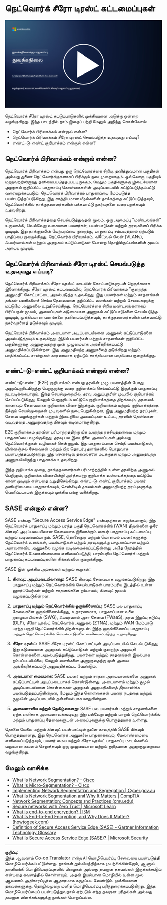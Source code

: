 <!--
CO_OP_TRANSLATOR_METADATA:
{
  "original_hash": "680d6e14d9d33fc471c22f44679713f8",
  "translation_date": "2025-10-11T11:22:26+00:00",
  "source_file": "3.2 Networking zero trust architecture.md",
  "language_code": "ta"
}
-->
# நெட்வொர்க் சீரோ டிரஸ்ட் கட்டமைப்புகள்

[![வீடியோவைப் பாருங்கள்](../../translated_images/3-2_placeholder.b52521a0e93e0e122f19dfbd676c836d3d527c6de1bb28fd7643aa518eae6631.ta.png)](https://learn-video.azurefd.net/vod/player?id=9f425fdb-1c53-4e67-b550-68bdac35df45)

நெட்வொர்க் சீரோ டிரஸ்ட் கட்டுப்பாடுகளில் முக்கியமான அடுக்கு ஒன்றை வழங்குகிறது. இந்த பாடத்தில் நாம் இதைப் பற்றி மேலும் அறிந்து கொள்வோம்:

 - நெட்வொர்க் பிரிவாக்கம் என்றால் என்ன?  
 - நெட்வொர்க் பிரிவாக்கம் சீரோ டிரஸ்ட் செயல்படுத்த உதவுவது எப்படி?  
 - எண்ட்-டு-எண்ட் குறியாக்கம் என்றால் என்ன?  

## நெட்வொர்க் பிரிவாக்கம் என்றால் என்ன?

நெட்வொர்க் பிரிவாக்கம் என்பது ஒரு நெட்வொர்க்கை சிறிய, தனித்துவமான பகுதிகள் அல்லது துணை நெட்வொர்க்குகளாகப் பிரிக்கும் நடைமுறையாகும். ஒவ்வொரு பகுதியும் மற்றவற்றிலிருந்து தனிமைப்படுத்தப்பட்டிருக்கும், மேலும் பகுதிகளுக்கு இடையேயான அணுகல் குறிப்பிட்ட பாதுகாப்பு கொள்கைகளின் அடிப்படையில் கட்டுப்படுத்தப்பட்டு வரையறுக்கப்படும். நெட்வொர்க் பிரிவாக்கம் பாதுகாப்பை மேம்படுத்த பயன்படுத்தப்படுகிறது, இது சாத்தியமான மீறல்களின் தாக்கத்தை கட்டுப்படுத்தவும், நெட்வொர்க்கில் தாக்குதலாளர்களின் பக்கவாட்டு நகர்வுகளை வரையறுக்கவும் உதவுகிறது.

நெட்வொர்க் பிரிவாக்கத்தை செயல்படுத்துவதன் மூலம், ஒரு அமைப்பு "மண்டலங்கள்" உருவாக்கி, வெவ்வேறு வகையான பயனர்கள், பயன்பாடுகள் மற்றும் தரவுகளைப் பிரிக்க முடியும். இது தாக்குதலின் மேற்பரப்பை குறைத்து, பாதுகாப்பு சம்பவத்தால் ஏற்படும் பாதிப்பை குறைக்கிறது. நெட்வொர்க் பிரிவாக்கம், வर्चுவல் லேன் (VLANs), ஃபயர்வால்கள் மற்றும் அணுகல் கட்டுப்பாடுகள் போன்ற தொழில்நுட்பங்களின் மூலம் அடைய முடியும்.

## நெட்வொர்க் பிரிவாக்கம் சீரோ டிரஸ்ட் செயல்படுத்த உதவுவது எப்படி?

நெட்வொர்க் பிரிவாக்கம் சீரோ டிரஸ்ட் மாடலின் கோட்பாடுகளுடன் நெருக்கமாக இணைக்கிறது. சீரோ டிரஸ்ட் கட்டமைப்பில், நெட்வொர்க் பிரிவாக்கம் "குறைந்த அனுமதி" கோட்பாட்டை அமல்படுத்த உதவுகிறது, இது பயனர்கள் மற்றும் சாதனங்கள் தங்கள் பணிகளைச் செய்ய தேவையான குறிப்பிட்ட வளங்கள் மற்றும் சேவைகளுக்கு மட்டுமே அணுகலை உறுதிசெய்கிறது. நெட்வொர்க்கை சிறிய மண்டலங்களாகப் பிரிப்பதன் மூலம், அமைப்புகள் கடுமையான அணுகல் கட்டுப்பாடுகளை செயல்படுத்த முடியும், முக்கியமான வளங்களை தனிமைப்படுத்தவும், தாக்குதலாளர்களின் பக்கவாட்டு நகர்வுகளைத் தடுக்கவும் முடியும்.

நெட்வொர்க் பிரிவாக்கம் அடையாள அடிப்படையிலான அணுகல் கட்டுப்பாடுகளை அமல்படுத்தவும் உதவுகிறது, இதில் பயனர்கள் மற்றும் சாதனங்கள் குறிப்பிட்ட பகுதிகளுக்கு அணுகுவதற்கு முன் முழுமையாக அங்கீகரிக்கப்பட்டு அனுமதிக்கப்படுகின்றன. இது அனுமதியற்ற அணுகலைத் தடுக்கிறது மற்றும் பாதிக்கப்பட்ட சான்றுகள் காரணமாக ஏற்படும் சாத்தியமான பாதிப்பை குறைக்கிறது.

## எண்ட்-டு-எண்ட் குறியாக்கம் என்றால் என்ன?

எண்ட்-டு-எண்ட் (E2E) குறியாக்கம் என்பது தரவின் முழு பயணத்தின் போது, அனுப்புநரிடமிருந்து பெறுநருக்கு வரை குறியாக்கம் செய்யப்பட்டு இருக்கும் பாதுகாப்பு நடவடிக்கையாகும். இந்த செயல்முறையில், தரவு அனுப்புநரின் முடிவில் குறியாக்கம் செய்யப்படுகிறது, மேலும் பெறுநரிடம் மட்டுமே குறியாக்கத்தை திறக்கவும், தரவைக் காணவும் தேவையான குறியாக்க விசை இருக்கும். குறியாக்கம் மற்றும் குறியாக்கத்தை நீக்கும் செயல்முறைகள் முடிவுகளில் நடைபெறுகின்றன, இது அனுமதியற்ற தரப்புகள், சேவை வழங்குநர்கள் மற்றும் இடைநிலை அமைப்புகள் உட்பட, தரவின் தெளிவான வடிவத்தை அணுகுவதற்கு மிகவும் கடினமாக்குகிறது.

E2E குறியாக்கம் தரவின் பரிமாற்றத்திற்கு மிக உயர்ந்த ரகசியத்தன்மை மற்றும் பாதுகாப்பை வழங்குகிறது, தரவு பல இடைநிலை அமைப்புகள் அல்லது நெட்வொர்க்குகள் வழியாகச் சென்றாலும். இது பாதுகாப்பான செய்தி பயன்பாடுகள், மின்னஞ்சல் சேவைகள் மற்றும் பிற தொடர்பு தளங்களில் பொதுவாக பயன்படுத்தப்படுகிறது, இது சென்சிடிவ் தகவல்களை மடக்குதல் மற்றும் அனுமதியற்ற அணுகலிலிருந்து பாதுகாக்க உதவுகிறது.

இந்த குறியாக்க முறை, தாக்குதலாளர்கள் பரிமாற்றத்தில் உள்ள தரவிற்கு அணுகல் பெறினும், குறியாக்க விசையின்றி அர்த்தமற்ற குறியாக்க உள்ளடக்கத்தை மட்டுமே காண முடியும் என்பதை உறுதிசெய்கிறது. எண்ட்-டு-எண்ட் குறியாக்கம் பயனர் தனியுரிமையை பாதுகாக்கவும், சென்சிடிவ் தகவல்கள் அனுமதியற்ற தரப்புகளுக்கு வெளிப்படாமல் இருக்கவும் முக்கிய பங்கு வகிக்கிறது.

## SASE என்றால் என்ன?

SASE என்பது "Secure Access Service Edge" என்பதற்கான சுருக்கமாகும், இது நெட்வொர்க் பாதுகாப்பு மற்றும் பரந்த பகுதி நெட்வொர்க்கிங் (WAN) திறன்களை ஒரே கிளவுட் அடிப்படையிலான சேவையாக இணைக்கும் சைபர் பாதுகாப்பு கட்டமைப்பு மற்றும் வடிவமைப்பாகும். SASE, தொலைதூர மற்றும் மொபைல் பயனர்களுக்கு நெட்வொர்க் வளங்கள், பயன்பாடுகள் மற்றும் தரவுகளுக்கு பாதுகாப்பான மற்றும் அளவளாவிய அணுகலை வழங்க வடிவமைக்கப்பட்டுள்ளது, அதே நேரத்தில் நெட்வொர்க் மேலாண்மையை எளிமைப்படுத்தி, பாரம்பரிய நெட்வொர்க் மற்றும் பாதுகாப்பு கட்டமைப்புகளின் சிக்கல்களை குறைக்கிறது.

SASE இன் முக்கிய அம்சங்கள் மற்றும் கூறுகள்:

1. **கிளவுட் அடிப்படையிலானது:** SASE கிளவுட் சேவையாக வழங்கப்படுகிறது, இது பாதுகாப்பு மற்றும் நெட்வொர்க்கிங் செயல்பாடுகள் பாரம்பரிய இடத்தில் உள்ள ஹார்ட்வேர்கள் மற்றும் சாதனங்களை நம்பாமல், கிளவுட் மூலம் வழங்கப்படுகின்றன.
    
2. **பாதுகாப்பு மற்றும் நெட்வொர்க்கிங் ஒருங்கிணைப்பு:** SASE பல பாதுகாப்பு சேவைகளை ஒருங்கிணைக்கிறது, உதாரணமாக, பாதுகாப்பான வலை நுழைவாயில்கள் (SWG), ஃபயர்வால் அசா சேவை (FWaaS), தரவ இழப்பு தடுப்பு (DLP), சீரோ டிரஸ்ட் நெட்வொர்க் அணுகல் (ZTNA), மற்றும் WAN மேம்பாடு பரந்த பகுதி நெட்வொர்க்கிங் திறன்களுடன். இந்த ஒருங்கிணைப்பு பாதுகாப்பு மற்றும் நெட்வொர்க்கிங் செயல்பாடுகளை எளிமைப்படுத்த உதவுகிறது.
    
3. **சீரோ டிரஸ்ட்:** SASE சீரோ டிரஸ்ட் கோட்பாட்டின் அடிப்படையில் செயல்படுகிறது, இது கடுமையான அணுகல் கட்டுப்பாடுகள் மற்றும் குறைந்த அனுமதி கொள்கைகளை அமல்படுத்துகிறது. பயனர்கள் மற்றும் சாதனங்கள் இயல்பாக நம்பப்படவில்லை, மேலும் வளங்களை அணுகுவதற்கு முன் அவை அங்கீகரிக்கப்பட்டு அனுமதிக்கப்பட வேண்டும்.
    
4. **அடையாள மையமாக:** SASE பயனர் மற்றும் சாதன அடையாளங்களை அணுகல் கட்டுப்பாட்டின் அடிப்படையாகக் கொண்டுள்ளது. அடையாளம் மற்றும் சூழல் அடிப்படையிலான கொள்கைகள் அணுகல் அனுமதிகளைத் தீர்மானிக்க பயன்படுத்தப்படுகின்றன, மேலும் இந்த கொள்கைகள் பயனர் நடத்தை மற்றும் சூழலின் அடிப்படையில் தன்னியல்பாக மாறுகின்றன.
    
5. **அளவளாவிய மற்றும் நெகிழ்வானது:** SASE பல பயனர்கள் மற்றும் சாதனங்களை ஏற்க எளிதாக அளவளாவக்கூடியது, இது பல்வேறு மற்றும் மாறும் நெட்வொர்க்கிங் மற்றும் பாதுகாப்பு தேவைகளுடன் அமைப்புகளுக்கு பொருத்தமாக உள்ளது.
    

தொலை வேலை மற்றும் கிளவுட் பயன்பாட்டின் நவீன காலத்தில் SASE மிகவும் பொருத்தமானது, இது நெட்வொர்க் அணுகலை பாதுகாக்கவும், மேலாண்மையை எளிமைப்படுத்தவும், பயனர் மைய மற்றும் சீரோ டிரஸ்ட் பாதுகாப்பு மாடல்களில் வலுவான கவனம் செலுத்தவும் ஒரு முழுமையான மற்றும் துரிதமான அணுகுமுறையை வழங்குகிறது.

## மேலும் வாசிக்க

- [What Is Network Segmentation? - Cisco](https://www.cisco.com/c/en/us/products/security/what-is-network-segmentation.html#~benefits)
- [What Is Micro-Segmentation? - Cisco](https://www.cisco.com/c/en/us/products/security/what-is-microsegmentation.html)
- [Implementing Network Segmentation and Segregation | Cyber.gov.au](https://www.cyber.gov.au/resources-business-and-government/maintaining-devices-and-systems/system-hardening-and-administration/network-hardening/implementing-network-segmentation-and-segregation)
- [What Is Network Segmentation and Why It Matters | CompTIA](https://www.comptia.org/blog/security-awareness-training-network-segmentation)
- [Network Segmentation: Concepts and Practices (cmu.edu)](https://insights.sei.cmu.edu/blog/network-segmentation-concepts-and-practices/)
- [Secure networks with Zero Trust | Microsoft Learn](https://learn.microsoft.com/security/zero-trust/deploy/networks?WT.mc_id=academic-96948-sayoung)
- [What is end-to-end encryption? | IBM](https://www.ibm.com/topics/end-to-end-encryption)
- [What Is End-to-End Encryption, and Why Does It Matter? (howtogeek.com)](https://www.howtogeek.com/711656/what-is-end-to-end-encryption-and-why-does-it-matter/)
- [Definition of Secure Access Service Edge (SASE) - Gartner Information Technology Glossary](https://www.gartner.com/en/information-technology/glossary/secure-access-service-edge-sase)
- [What Is Secure Access Service Edge (SASE)? | Microsoft Security](https://www.microsoft.com/security/business/security-101/what-is-sase?WT.mc_id=academic-96948-sayoung)

---

**குறிப்பு**:  
இந்த ஆவணம் [Co-op Translator](https://github.com/Azure/co-op-translator) என்ற AI மொழிபெயர்ப்பு சேவையை பயன்படுத்தி மொழிபெயர்க்கப்பட்டுள்ளது. நாங்கள் துல்லியத்திற்காக முயற்சிக்கின்றோம், ஆனால் தானியங்கி மொழிபெயர்ப்புகளில் பிழைகள் அல்லது தவறான தகவல்கள் இருக்கக்கூடும் என்பதை கவனத்தில் கொள்ளவும். அதன் இயல்பான மொழியில் உள்ள மூல ஆவணம் அதிகாரப்பூர்வ ஆதாரமாக கருதப்பட வேண்டும். முக்கியமான தகவல்களுக்கு, தொழில்முறை மனித மொழிபெயர்ப்பு பரிந்துரைக்கப்படுகிறது. இந்த மொழிபெயர்ப்பைப் பயன்படுத்துவதால் ஏற்படும் எந்த தவறான புரிதல்கள் அல்லது தவறான விளக்கங்களுக்கு நாங்கள் பொறுப்பல்ல.